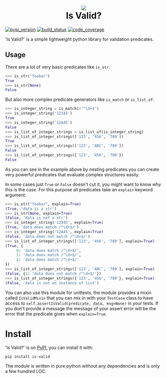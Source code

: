<h1>
    <div style="text-align: center;">
        <img src="https://raw.githubusercontent.com/Daanvdk/is_valid/master/logo.png" /><br />
        Is Valid?
    </div>
</h1>

[![pypi_version](
    https://badge.fury.io/py/is-valid.svg
)](https://pypi.python.org/pypi/is-valid)
[![build_status](
    https://travis-ci.org/Daanvdk/is_valid.svg?branch=master
)](https://travis-ci.org/Daanvdk/is_valid)
[![code_coverage](
    https://codecov.io/gh/Daanvdk/is_valid/branch/master/graph/badge.svg
)](https://codecov.io/gh/Daanvdk/is_valid)

'Is Valid?' is a simple lightweight python library for validation predicates.

## Usage
There are a lot of very basic predicates like `is_str`:
```python
>>> is_str("foobar")
True
>>> is_str(None)
False
```
But also more complex predicate generators like `is_match` or `is_list_of`:
```python
>>> is_integer_string = is_match(r'^\d+$')
>>> is_integer_string('12345')
True
>>> is_integer_string('12A45')
False
>>> is_list_of_integer_strings = is_list_of(is_integer_string)
>>> is_list_of_integer_strings(['123', '456', '789'])
True
>>> is_list_of_integer_strings(['123', 'ABC', '789'])
False
>>> is_list_of_integer_strings({'123', '456', '789'})
False
```
As you can see in the example above by nesting predicates you can create very
powerful predicates that evaluate complex structures easily.

In some cases just `True` or `False` doesn't cut it, you might want to know why
this is the case. For this purpose all predicates take an `explain` keyword
argument.
```python
>>> is_str("foobar", explain=True)
(True, 'data is a str')
>>> is_str(None, explain=True)
(False, 'data is not a str')
>>> is_integer_string('12345', explain=True)
(True, 'data does match /^\d+$/')
>>> is_integer_string('12A45', explain=True)
(False, 'data does not match /^\d+$/')
>>> is_list_of_integer_strings(['123', '456', '789'], explain=True)
(True, {
     0: 'data does match /^\d+$/',
     1: 'data does match /^\d+$/',
     2: 'data does match /^\d+$/'
})
>>> is_list_of_integer_strings(['123', 'ABC', '789'], explain=True)
(False, {1: 'data does not match /^\d+$/'})
>>> is_list_of_integer_strings({'123', '456', '789'}, explain=True)
(False, 'data is not an instance of list')
```
You can also use this module for unittests, the module provides a mixin called
`IsValidMixin` that you can mix in with your `TestCase` class to have access to
`self.assertIsValid(predicate, data, msg=None)` in your tests. If you don't
provide a message the message of your assert error will be the error that the
predicate gives when `explain=True`.

# Install
'Is Valid?' is on [PyPI](https://pypi.python.org/pypi/is-valid), you can install it with:
```
pip install is-valid
```
The module is written in pure python without any dependencies and is only a few
hundred LOC.
